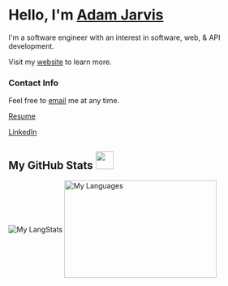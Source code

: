 # Hello, I'm [Adam Jarvis](https://jarvisar.github.io/)

I'm a software engineer with an interest in software, web, & API development. 

Visit my [website](https://jarvisar.github.io/) to learn more.

### Contact Info

Feel free to [email](mailto:adamjarvis04@gmail.com) me at any time.

[Resume](https://jarvisar.github.io/assets/AdamJarvisResume.pdf)

[LinkedIn](https://www.linkedin.com/in/jarvisar)

<!-- GitHub section -->

 ##  My GitHub Stats <img src = "https://i.pinimg.com/originals/65/c4/f4/65c4f452571be1261e9c623f7da488ac.gif" width = 35px> 
 
 <div>
   <img align="center" src="https://github-readme-streak-stats.herokuapp.com/?user=jarvisar" alt="My LangStats" />
  <img align="center" src="https://github-readme-stats.vercel.app/api/top-langs?username=jarvisar&langs_count=10&show_icons=true&locale=en&layout=compact&theme=light" alt="My Languages" height="192px"  width="300px"/>
</div>
<br>

<!-- GitHub section: END -->
